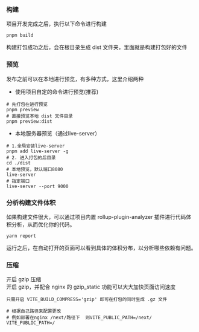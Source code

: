 ### 构建

项目开发完成之后，执行以下命令进行构建

```
pnpm build
```

构建打包成功之后，会在根目录生成 dist 文件夹，里面就是构建打包好的文件

### 预览
发布之前可以在本地进行预览，有多种方式，这里介绍两种

* 使用项目自定的命令进行预览(推荐)
```
# 先打包在进行预览
pnpm preview
# 直接预览本地 dist 文件目录
pnpm preview:dist
```
* 本地服务器预览（通过live-server）
```
# 1.全局安装live-server
pnpm add live-server -g
# 2. 进入打包的后目录
cd ./dist
# 本地预览，默认端口8080
live-server
# 指定端口
live-server --port 9000
```

### 分析构建文件体积
如果构建文件很大，可以通过项目内置 rollup-plugin-analyzer 插件进行代码体积分析，从而优化你的代码。
```
yarn report
```
运行之后，在自动打开的页面可以看到具体的体积分布，以分析哪些依赖有问题。

### 压缩
开启 gzip 压缩 <br>
开启 gzip，并配合 nginx 的 gzip_static 功能可以大大加快页面访问速度

```
只需开启 VITE_BUILD_COMPRESS='gzip' 即可在打包的同时生成 .gz 文件

# 根据自己路径来配置更改
# 例如部署在nginx /next/路径下  则VITE_PUBLIC_PATH=/next/
VITE_PUBLIC_PATH=/
```
